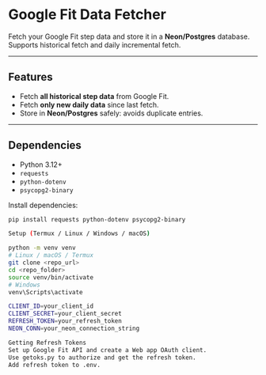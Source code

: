 # Google Fit Data Fetcher

Fetch your Google Fit step data and store it in a **Neon/Postgres** database. Supports historical fetch and daily incremental fetch.

---

## Features

- Fetch **all historical step data** from Google Fit.
- Fetch **only new daily data** since last fetch.
- Store in **Neon/Postgres** safely: avoids duplicate entries.

---

## Dependencies

- Python 3.12+
- `requests`
- `python-dotenv`
- `psycopg2-binary`

Install dependencies:

```bash
pip install requests python-dotenv psycopg2-binary

Setup (Termux / Linux / Windows / macOS)

python -m venv venv
# Linux / macOS / Termux
git clone <repo_url>
cd <repo_folder>
source venv/bin/activate
# Windows
venv\Scripts\activate

CLIENT_ID=your_client_id
CLIENT_SECRET=your_client_secret
REFRESH_TOKEN=your_refresh_token
NEON_CONN=your_neon_connection_string

Getting Refresh Tokens
Set up Google Fit API and create a Web app OAuth client.
Use getoks.py to authorize and get the refresh token.
Add refresh token to .env.

